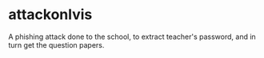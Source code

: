 # attackonlvis
A phishing attack done to the school, to extract teacher's password, and in turn get the question papers.
